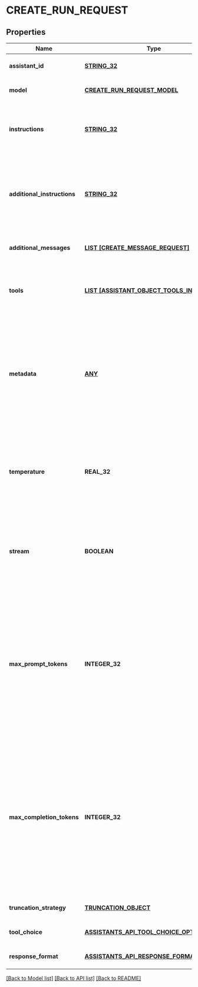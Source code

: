 # CREATE_RUN_REQUEST

## Properties
Name | Type | Description | Notes
------------ | ------------- | ------------- | -------------
**assistant_id** | [**STRING_32**](STRING_32.md) | The ID of the [assistant](/docs/api-reference/assistants) to use to execute this run. | [default to null]
**model** | [**CREATE_RUN_REQUEST_MODEL**](CreateRunRequest_model.md) |  | [optional] [default to null]
**instructions** | [**STRING_32**](STRING_32.md) | Overrides the [instructions](/docs/api-reference/assistants/createAssistant) of the assistant. This is useful for modifying the behavior on a per-run basis. | [optional] [default to null]
**additional_instructions** | [**STRING_32**](STRING_32.md) | Appends additional instructions at the end of the instructions for the run. This is useful for modifying the behavior on a per-run basis without overriding other instructions. | [optional] [default to null]
**additional_messages** | [**LIST [CREATE_MESSAGE_REQUEST]**](CreateMessageRequest.md) | Adds additional messages to the thread before creating the run. | [optional] [default to null]
**tools** | [**LIST [ASSISTANT_OBJECT_TOOLS_INNER]**](AssistantObject_tools_inner.md) | Override the tools the assistant can use for this run. This is useful for modifying the behavior on a per-run basis. | [optional] [default to null]
**metadata** | [**ANY**](.md) | Set of 16 key-value pairs that can be attached to an object. This can be useful for storing additional information about the object in a structured format. Keys can be a maximum of 64 characters long and values can be a maxium of 512 characters long.  | [optional] [default to null]
**temperature** | **REAL_32** | What sampling temperature to use, between 0 and 2. Higher values like 0.8 will make the output more random, while lower values like 0.2 will make it more focused and deterministic.  | [optional] [default to 1]
**stream** | **BOOLEAN** | If &#x60;true&#x60;, returns a stream of events that happen during the Run as server-sent events, terminating when the Run enters a terminal state with a &#x60;data: [DONE]&#x60; message.  | [optional] [default to null]
**max_prompt_tokens** | **INTEGER_32** | The maximum number of prompt tokens that may be used over the course of the run. The run will make a best effort to use only the number of prompt tokens specified, across multiple turns of the run. If the run exceeds the number of prompt tokens specified, the run will end with status &#x60;complete&#x60;. See &#x60;incomplete_details&#x60; for more info.  | [optional] [default to null]
**max_completion_tokens** | **INTEGER_32** | The maximum number of completion tokens that may be used over the course of the run. The run will make a best effort to use only the number of completion tokens specified, across multiple turns of the run. If the run exceeds the number of completion tokens specified, the run will end with status &#x60;complete&#x60;. See &#x60;incomplete_details&#x60; for more info.  | [optional] [default to null]
**truncation_strategy** | [**TRUNCATION_OBJECT**](TruncationObject.md) |  | [optional] [default to null]
**tool_choice** | [**ASSISTANTS_API_TOOL_CHOICE_OPTION**](AssistantsApiToolChoiceOption.md) |  | [optional] [default to null]
**response_format** | [**ASSISTANTS_API_RESPONSE_FORMAT_OPTION**](AssistantsApiResponseFormatOption.md) |  | [optional] [default to null]

[[Back to Model list]](../README.md#documentation-for-models) [[Back to API list]](../README.md#documentation-for-api-endpoints) [[Back to README]](../README.md)


